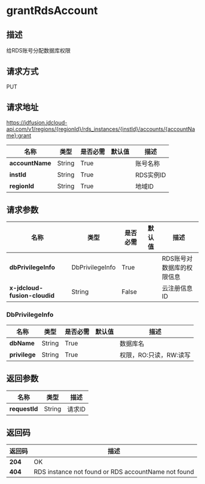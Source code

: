 # grantRdsAccount


## 描述
给RDS账号分配数据库权限

## 请求方式
PUT

## 请求地址
https://jdfusion.jdcloud-api.com/v1/regions/{regionId}/rds_instances/{instId}/accounts/{accountName}:grant

|名称|类型|是否必需|默认值|描述|
|---|---|---|---|---|
|**accountName**|String|True| |账号名称|
|**instId**|String|True| |RDS实例ID|
|**regionId**|String|True| |地域ID|

## 请求参数
|名称|类型|是否必需|默认值|描述|
|---|---|---|---|---|
|**dbPrivilegeInfo**|DbPrivilegeInfo|True| |RDS账号对数据库的权限信息|
|**x-jdcloud-fusion-cloudid**|String|False| |云注册信息ID|

### DbPrivilegeInfo
|名称|类型|是否必需|默认值|描述|
|---|---|---|---|---|
|**dbName**|String|True| |数据库名|
|**privilege**|String|True| |权限，RO:只读，RW:读写|

## 返回参数
|名称|类型|描述|
|---|---|---|
|**requestId**|String|请求ID|


## 返回码
|返回码|描述|
|---|---|
|**204**|OK|
|**404**|RDS instance not found or RDS accountName not found|
